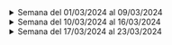 <details>
<summary>Semana del 01/03/2024 al 09/03/2024</summary>

| Lo que hicimos esta semana                                                                                                                                                             | Lo que hicimos la semana pasada                                                                  | Inconvenientes                                                    |
|------------------------------------------------------------------------------------------------------------------------------------------------------------------------------------------|--------------------------------------------------------------------------------------------------|--------------------------------------------------------------------|
| Organizamos el proyecto.                                                                                                                                                                | Nada.                                                                                            | Los tiempos del grupo son limitados y condicionados               |
| Configuramos el proyecto en Django y lo conectamos a la base de datos. Seguimos el modelo de datos y realizamos la revisión QA. Implementamos la vista para el inicio de sesión y la página post-inicio.                                                  | Nada.                                                                                            | El modelo de datos no cumplió con los criterios de QA establecidos |
| Empezamos a realizar el frontend del panel de control.                                                                                                                                   | Nada.                                                                                            | No sabíamos mucho de TailwindCSS                                  |
| Realizamos la estructura en HTML del login.                                                                                                                                             | Nada.                                                                                            | Ninguno                                                            |
| Estudiamos sobre Django Templates y Django Forms. Continuamos con la implementación del frontend del login. Aplicamos estilos con Tailwind al HTML del login.                                                                                       | Nada.                                                                                            | Problemas con las medidas de la pantalla                          |

</details>


<details>
<summary>Semana del 10/03/2024 al 16/03/2024</summary>

| Lo que hicimos esta semana                                                                                                                                                                      | Lo que hicimos la semana pasada                                                                  | Inconvenientes                                                    |
|---------------------------------------------------------------------------------------------------------------------------------------------------------------------------------------------------|--------------------------------------------------------------------------------------------------|--------------------------------------------------------------------|
| Continuamos con la implementación del frontend del login y del cambio de estados en las solicitudes. Ajustamos el login al nuevo modelo de datos. Reorganizamos el grupo. Diseñamos la interfaz de detalles de la solicitud. | Estudiamos sobre Django Forms. Continuamos con la implementación del frontend del login. Ajustamos el login al nuevo modelo de datos. Realizamos la estructura en HTML del login sin modularizar. Reorganizamos el grupo. Diseñamos la interfaz de detalles de la solicitud. | Problemas con las medidas de la pantalla. |

</details>


<details>
<summary>Semana del 17/03/2024 al 23/03/2024</summary>

| Lo que hicimos esta semana                                                                                                                                                                      | Lo que hicimos la semana pasada                                                                  | Inconvenientes                                                    |
|---------------------------------------------------------------------------------------------------------------------------------------------------------------------------------------------------|--------------------------------------------------------------------------------------------------|--------------------------------------------------------------------|
| Continuamos con la configuración de Tailwind CSS en el proyecto. Empezamos a realizar el frontend de cambio de líder en las solicitudes. Se modularizó el frontend del login y se corrigieron algunas cosas del diseño. Se culminó con el diseño de la interfaz de detalles de la solicitud. Se comenzó a implementar el frontend de la barra de progreso. | Configuramos Tailwind CSS en el proyecto. Empezamos a realizar el frontend de cambio de estados en las solicitudes. Se modularizó el frontend del login y se corrigieron algunas cosas del diseño. Se culminó con el diseño de la interfaz de detalles de la solicitud. Se comenzó a implementar el frontend de la barra de progreso.  | Hubo conflictos con las dependencias. No se reconocía la etiqueta static. |

</details>
    